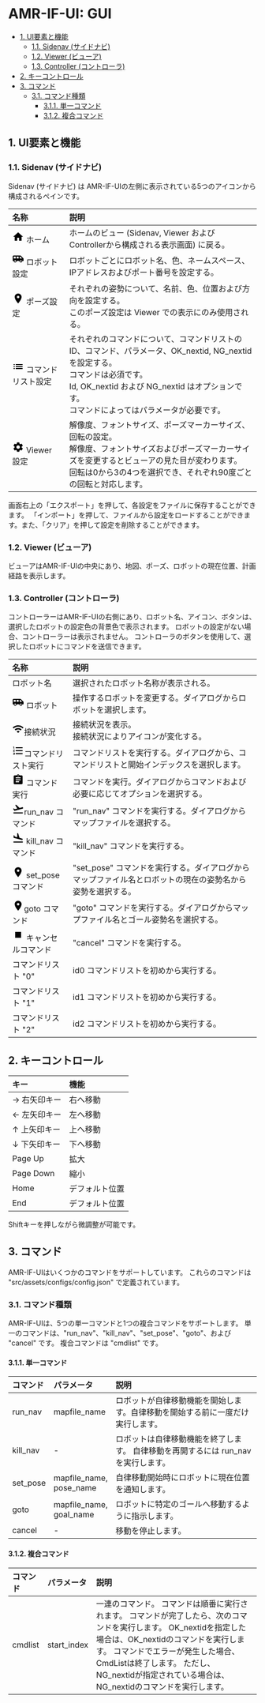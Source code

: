 # AMR-IF-UI: GUI
<!-- TOC -->

- [1. UI要素と機能](#1-ui要素と機能)
    - [1.1. Sidenav (サイドナビ)](#11-sidenav-サイドナビ)
    - [1.2. Viewer (ビューア)](#12-viewer-ビューア)
    - [1.3. Controller (コントローラ)](#13-controller-コントローラ)
- [2. キーコントロール](#2-キーコントロール)
- [3. コマンド](#3-コマンド)
    - [3.1. コマンド種類](#31-コマンド種類)
        - [3.1.1. 単一コマンド](#311-単一コマンド)
        - [3.1.2. 複合コマンド](#312-複合コマンド)

<!-- /TOC -->
## 1. UI要素と機能

### 1.1. Sidenav (サイドナビ)

Sidenav (サイドナビ) は AMR-IF-UIの左側に表示されている5つのアイコンから構成されるペインです。

<!-- https://fonts.google.com/?selected=Material+Icons -->

| 名称 | 説明 |
|:---|:---|
| <svg xmlns="http://www.w3.org/2000/svg" height="24px" viewBox="0 0 24 24" width="24px" fill="#000000"><path d="M0 0h24v24H0z" fill="none"/><path d="M10 20v-6h4v6h5v-8h3L12 3 2 12h3v8z"/></svg> ホーム | ホームのビュー (Sidenav, Viewer および Controllerから構成される表示画面) に戻る。|
| <svg xmlns="http://www.w3.org/2000/svg" height="24px" viewBox="0 0 24 24" width="24px" fill="#000000"><path d="M0 0h24v24H0z" fill="none"/><path d="M17 5H3c-1.1 0-2 .89-2 2v9h2c0 1.65 1.34 3 3 3s3-1.35 3-3h5.5c0 1.65 1.34 3 3 3s3-1.35 3-3H23v-5l-6-6zM3 11V7h4v4H3zm3 6.5c-.83 0-1.5-.67-1.5-1.5s.67-1.5 1.5-1.5 1.5.67 1.5 1.5-.67 1.5-1.5 1.5zm7-6.5H9V7h4v4zm4.5 6.5c-.83 0-1.5-.67-1.5-1.5s.67-1.5 1.5-1.5 1.5.67 1.5 1.5-.67 1.5-1.5 1.5zM15 11V7h1l4 4h-5z"/></svg> ロボット設定 | ロボットごとにロボット名、色、ネームスペース、IPアドレスおよびポート番号を設定する。|
|<svg xmlns="http://www.w3.org/2000/svg" height="24px" viewBox="0 0 24 24" width="24px" fill="#000000"><path d="M0 0h24v24H0z" fill="none"/><path d="M12 2C8.13 2 5 5.13 5 9c0 5.25 7 13 7 13s7-7.75 7-13c0-3.87-3.13-7-7-7zm0 9.5c-1.38 0-2.5-1.12-2.5-2.5s1.12-2.5 2.5-2.5 2.5 1.12 2.5 2.5-1.12 2.5-2.5 2.5z"/></svg> ポーズ設定 | それぞれの姿勢について、名前、色、位置および方向を設定する。<br> このポーズ設定は Viewer での表示にのみ使用される。|
|<svg xmlns="http://www.w3.org/2000/svg" height="24px" viewBox="0 0 24 24" width="24px" fill="#000000"><path d="M0 0h24v24H0z" fill="none"/><path d="M3 13h2v-2H3v2zm0 4h2v-2H3v2zm0-8h2V7H3v2zm4 4h14v-2H7v2zm0 4h14v-2H7v2zM7 7v2h14V7H7z"/></svg> コマンドリスト設定 | それぞれのコマンドについて、コマンドリストのID、コマンド、パラメータ、OK_nextid, NG_nextidを設定する。<br>コマンドは必須です。 <br>Id, OK_nextid および NG_nextid はオプションです。<br>コマンドによってはパラメータが必要です。|
|<svg xmlns="http://www.w3.org/2000/svg" enable-background="new 0 0 24 24" height="24px" viewBox="0 0 24 24" width="24px" fill="#000000"><g><path d="M0,0h24v24H0V0z" fill="none"/><path d="M19.14,12.94c0.04-0.3,0.06-0.61,0.06-0.94c0-0.32-0.02-0.64-0.07-0.94l2.03-1.58c0.18-0.14,0.23-0.41,0.12-0.61 l-1.92-3.32c-0.12-0.22-0.37-0.29-0.59-0.22l-2.39,0.96c-0.5-0.38-1.03-0.7-1.62-0.94L14.4,2.81c-0.04-0.24-0.24-0.41-0.48-0.41 h-3.84c-0.24,0-0.43,0.17-0.47,0.41L9.25,5.35C8.66,5.59,8.12,5.92,7.63,6.29L5.24,5.33c-0.22-0.08-0.47,0-0.59,0.22L2.74,8.87 C2.62,9.08,2.66,9.34,2.86,9.48l2.03,1.58C4.84,11.36,4.8,11.69,4.8,12s0.02,0.64,0.07,0.94l-2.03,1.58 c-0.18,0.14-0.23,0.41-0.12,0.61l1.92,3.32c0.12,0.22,0.37,0.29,0.59,0.22l2.39-0.96c0.5,0.38,1.03,0.7,1.62,0.94l0.36,2.54 c0.05,0.24,0.24,0.41,0.48,0.41h3.84c0.24,0,0.44-0.17,0.47-0.41l0.36-2.54c0.59-0.24,1.13-0.56,1.62-0.94l2.39,0.96 c0.22,0.08,0.47,0,0.59-0.22l1.92-3.32c0.12-0.22,0.07-0.47-0.12-0.61L19.14,12.94z M12,15.6c-1.98,0-3.6-1.62-3.6-3.6 s1.62-3.6,3.6-3.6s3.6,1.62,3.6,3.6S13.98,15.6,12,15.6z"/></g></svg> Viewer 設定 | 解像度、フォントサイズ、ポーズマーカーサイズ、回転の設定。<br>解像度、フォントサイズおよびポーズマーカーサイズを変更するとビューアの見た目が変わります。<br> 回転は0から3の4つを選択でき、それぞれ90度ごとの回転と対応します。|

画面右上の「エクスポート」を押して、各設定をファイルに保存することができます。
「インポート」を押して、ファイルから設定をロードすることができます。また、「クリア」を押して設定を削除することができます。


### 1.2. Viewer (ビューア)

ビューアはAMR-IF-UIの中央にあり、地図、ポーズ、ロボットの現在位置、計画経路を表示します。

### 1.3. Controller (コントローラ)

コントローラーはAMR-IF-UIの右側にあり、ロボット名、アイコン、ボタンは、選択したロボットの設定色の背景色で表示されます。
ロボットの設定がない場合、コントローラーは表示されません。
コントローラのボタンを使用して、選択したロボットにコマンドを送信できます。


| 名称 | 説明 |
|:---|:---|
| ロボット名 | 選択されたロボット名称が表示される。|
| <svg xmlns="http://www.w3.org/2000/svg" height="24px" viewBox="0 0 24 24" width="24px" fill="#000000"><path d="M0 0h24v24H0z" fill="none"/><path d="M17 5H3c-1.1 0-2 .89-2 2v9h2c0 1.65 1.34 3 3 3s3-1.35 3-3h5.5c0 1.65 1.34 3 3 3s3-1.35 3-3H23v-5l-6-6zM3 11V7h4v4H3zm3 6.5c-.83 0-1.5-.67-1.5-1.5s.67-1.5 1.5-1.5 1.5.67 1.5 1.5-.67 1.5-1.5 1.5zm7-6.5H9V7h4v4zm4.5 6.5c-.83 0-1.5-.67-1.5-1.5s.67-1.5 1.5-1.5 1.5.67 1.5 1.5-.67 1.5-1.5 1.5zM15 11V7h1l4 4h-5z"/></svg> ロボット | 操作するロボットを変更する。ダイアログからロボットを選択します。 |
| <svg xmlns="http://www.w3.org/2000/svg" height="24px" viewBox="0 0 24 24" width="24px" fill="#000000"><path d="M0 0h24v24H0z" fill="none"/><path d="M1 9l2 2c4.97-4.97 13.03-4.97 18 0l2-2C16.93 2.93 7.08 2.93 1 9zm8 8l3 3 3-3c-1.65-1.66-4.34-1.66-6 0zm-4-4l2 2c2.76-2.76 7.24-2.76 10 0l2-2C15.14 9.14 8.87 9.14 5 13z"/></svg>接続状況 | 接続状況を表示。 <br>接続状況によりアイコンが変化する。|
| <svg xmlns="http://www.w3.org/2000/svg" height="24px" viewBox="0 0 24 24" width="24px" fill="#000000"><path d="M0 0h24v24H0z" fill="none"/><path d="M2 17h2v.5H3v1h1v.5H2v1h3v-4H2v1zm1-9h1V4H2v1h1v3zm-1 3h1.8L2 13.1v.9h3v-1H3.2L5 10.9V10H2v1zm5-6v2h14V5H7zm0 14h14v-2H7v2zm0-6h14v-2H7v2z"/></svg>コマンドリスト実行 | コマンドリストを実行する。ダイアログから、コマンドリストと開始インデックスを選択します。|
| <svg xmlns="http://www.w3.org/2000/svg" height="24px" viewBox="0 0 24 24" width="24px" fill="#000000"><path d="M0 0h24v24H0z" fill="none"/><path d="M19 3h-4.18C14.4 1.84 13.3 1 12 1c-1.3 0-2.4.84-2.82 2H5c-1.1 0-2 .9-2 2v14c0 1.1.9 2 2 2h14c1.1 0 2-.9 2-2V5c0-1.1-.9-2-2-2zm-7 0c.55 0 1 .45 1 1s-.45 1-1 1-1-.45-1-1 .45-1 1-1zm2 14H7v-2h7v2zm3-4H7v-2h10v2zm0-4H7V7h10v2z"/></svg> コマンド実行 | コマンドを実行。ダイアログからコマンドおよび必要に応じてオプションを選択する。|
| <svg xmlns="http://www.w3.org/2000/svg" enable-background="new 0 0 24 24" height="24px" viewBox="0 0 24 24" width="24px" fill="#000000"><g><rect fill="none" height="24" width="24"/></g><g><g><g><path d="M2.5,19h19v2h-19V19z M22.07,9.64c-0.21-0.8-1.04-1.28-1.84-1.06L14.92,10l-6.9-6.43L6.09,4.08l4.14,7.17l-4.97,1.33 l-1.97-1.54l-1.45,0.39l2.59,4.49c0,0,7.12-1.9,16.57-4.43C21.81,11.26,22.28,10.44,22.07,9.64z"/></g></g></g></svg>run_nav コマンド | "run_nav" コマンドを実行する。ダイアログからマップファイルを選択する。|
| <svg xmlns="http://www.w3.org/2000/svg" enable-background="new 0 0 24 24" height="24px" viewBox="0 0 24 24" width="24px" fill="#000000"><g><rect fill="none" height="24" width="24"/></g><g><g><g><path d="M2.5,19h19v2h-19V19z M19.34,15.85c0.8,0.21,1.62-0.26,1.84-1.06c0.21-0.8-0.26-1.62-1.06-1.84l-5.31-1.42l-2.76-9.02 L10.12,2v8.28L5.15,8.95L4.22,6.63L2.77,6.24v5.17L19.34,15.85z"/></g></g></g></svg> kill_nav コマンド | "kill_nav" コマンドを実行する。|
| <svg xmlns="http://www.w3.org/2000/svg" height="24px" viewBox="0 0 24 24" width="24px" fill="#000000"><path d="M0 0h24v24H0z" fill="none"/><path d="M12 2C8.13 2 5 5.13 5 9c0 5.25 7 13 7 13s7-7.75 7-13c0-3.87-3.13-7-7-7zm0 9.5c-1.38 0-2.5-1.12-2.5-2.5s1.12-2.5 2.5-2.5 2.5 1.12 2.5 2.5-1.12 2.5-2.5 2.5z"/></svg> set_pose コマンド | "set_pose" コマンドを実行する。ダイアログからマップファイル名とロボットの現在の姿勢名から姿勢を選択する。|
| <svg xmlns="http://www.w3.org/2000/svg" height="24px" viewBox="0 0 24 24" width="24px" fill="#000000"><path d="M0 0h24v24H0z" fill="none"/><path d="M12 2C8.13 2 5 5.13 5 9c0 5.25 7 13 7 13s7-7.75 7-13c0-3.87-3.13-7-7-7zm0 9.5c-1.38 0-2.5-1.12-2.5-2.5s1.12-2.5 2.5-2.5 2.5 1.12 2.5 2.5-1.12 2.5-2.5 2.5z"/></svg>goto コマンド | "goto" コマンドを実行する。ダイアログからマップファイル名とゴール姿勢名を選択する。|
| <svg xmlns="http://www.w3.org/2000/svg" height="24px" viewBox="0 0 24 24" width="24px" fill="#000000"><path d="M0 0h24v24H0z" fill="none"/><path d="M6 6h12v12H6z"/></svg> キャンセルコマンド | "cancel" コマンドを実行する。 |
| コマンドリスト "0" | id0 コマンドリストを初めから実行する。|
| コマンドリスト "1" | id1 コマンドリストを初めから実行する。|
| コマンドリスト "2" | id2 コマンドリストを初めから実行する。|


## 2. キーコントロール

| キー | 機能 |
|:---|:---|
| → 右矢印キー | 右へ移動 |
| ← 左矢印キー | 左へ移動 |
| ↑ 上矢印キー | 上へ移動 |
| ↓ 下矢印キー | 下へ移動 |
| Page Up    | 拡大 |
| Page Down  | 縮小 |
| Home | デフォルト位置 |
| End | デフォルト位置 |

Shiftキーを押しながら微調整が可能です。


## 3. コマンド

AMR-IF-UIはいくつかのコマンドをサポートしています。
これらのコマンドは "src/assets/configs/config.json" で定義されています。


### 3.1. コマンド種類

AMR-IF-UIは、5つの単一コマンドと1つの複合コマンドをサポートします。
単一のコマンドは、"run_nav"、"kill_nav"、"set_pose"、"goto"、および "cancel" です。 複合コマンドは "cmdlist" です。


#### 3.1.1. 単一コマンド

| コマンド | パラメータ | 説明 |
|:---|:---|:---|
| run_nav | mapfile_name | ロボットが自律移動機能を開始します。自律移動を開始する前に一度だけ実行します。|
| kill_nav | - | ロボットは自律移動機能を終了します。 自律移動を再開するには run_nav を実行します。 |
| set_pose | mapfile_name, <br>pose_name | 自律移動開始時にロボットに現在位置を通知します。|
| goto | mapfile_name, <br>goal_name | ロボットに特定のゴールへ移動するように指示します。|
| cancel | - | 移動を停止します。|

#### 3.1.2. 複合コマンド

| コマンド | パラメータ | 説明 |
|:---|:---|:---|
| cmdlist | start_index | 一連のコマンド。 コマンドは順番に実行されます。 コマンドが完了したら、次のコマンドを実行します。 OK_nextidを指定した場合は、OK_nextidのコマンドを実行します。 コマンドでエラーが発生した場合、CmdListは終了します。 ただし、NG_nextidが指定されている場合は、NG_nextidのコマンドを実行します。 |
